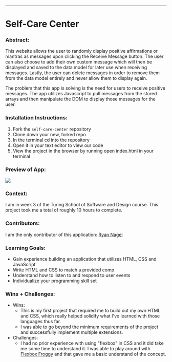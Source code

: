 ______________________________________________________  

# Self-Care Center

### Abstract:
[//]: <> (Briefly describe what you built and its features. What problem is the app solving? How does this application solve that problem?)
This website allows the user to randomly display positive affirmations or mantras as messages upon clicking the Receive Message button. The user can also choose to add their own custom message which will then be displayed and saved to the data model for later use when receiving messages. Lastly, the user can delete messages in order to remove them from the data model entirely and never allow them to display again.

The problem that this app is solving is the need for users to receive positive messages. The app utilizes Javascript to pull messages from the stored arrays and then manipulate the DOM to display those messages for the user.

### Installation Instructions:
[//]: <> (What steps does a person have to take to get your app cloned down and running?)
1. Fork the `self-care-center` repository
2. Clone down your new, forked repo
3. In the terminal cd into the repository
4. Open it in your text editor to view our code
5. View the project in the browser by running open index.html in your terminal

### Preview of App:
[//]: <> (Provide ONE gif or screenshot of your application - choose the "coolest" piece of functionality to show off.)
![](https://im5.ezgif.com/tmp/ezgif-5-c8e64dc2c8.gif)

### Context:
[//]: <> (Give some context for the project here. How long did you have to work on it? How far into the Turing program are you?)
I am in week 3 of the Turing School of Software and Design course. This project took me a total of roughly 10 hours to complete.

### Contributors:
[//]: <> (Who worked on this application? Link to their GitHubs.)
I am the only contributor of this application: <a href="https://github.com/Nagel29">Ryan Nagel</a>

### Learning Goals:
[//]: <> (What were the learning goals of this project? What tech did you work with?)
* Gain experience building an application that utilizes HTML, CSS and JavaScript
* Write HTML and CSS to match a provided comp
* Understand how to listen to and respond to user events
* Individualize your programming skill set

### Wins + Challenges:
[//]: <> (What are 2-3 wins you have from this project? What were some challenges you faced - and how did you get over them?)
* Wins:
  - This is my first project that required me to build out my own HTML and CSS, which really helped solidify what I've learned with those languages thus far.
  - I was able to go beyond the minimum requirements of the project and successfully implement multiple extensions.
* Challenges:
  - I had no prior experience with using "flexbox" in CSS and it did take me some time to understand it. I was able to play around with <a href="https://flexboxfroggy.com/">Flexbox Froggy</a> and that gave me a basic understand of the concept.

